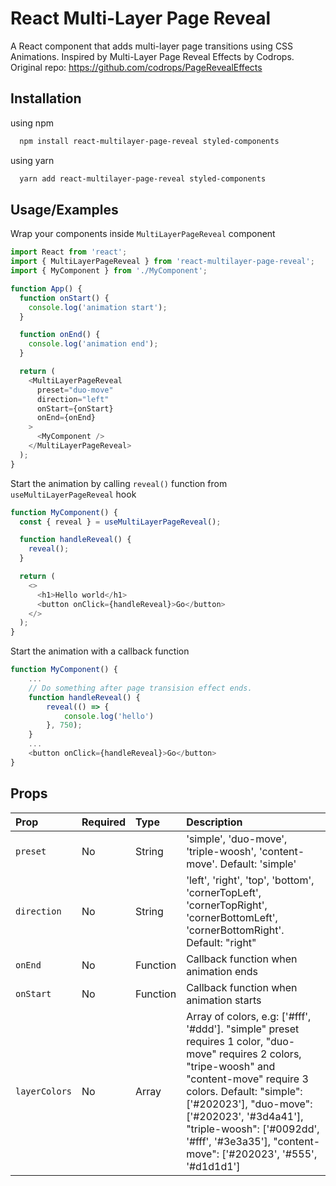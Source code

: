 # React Multi-Layer Page Reveal

A React component that adds multi-layer page transitions using CSS Animations. Inspired by Multi-Layer Page Reveal Effects by Codrops. Original repo: https://github.com/codrops/PageRevealEffects

## Installation

using npm

```bash
  npm install react-multilayer-page-reveal styled-components
```

using yarn

```bash
  yarn add react-multilayer-page-reveal styled-components
```

## Usage/Examples

Wrap your components inside `MultiLayerPageReveal` component

```javascript
import React from 'react';
import { MultiLayerPageReveal } from 'react-multilayer-page-reveal';
import { MyComponent } from './MyComponent';

function App() {
  function onStart() {
    console.log('animation start');
  }

  function onEnd() {
    console.log('animation end');
  }

  return (
    <MultiLayerPageReveal
      preset="duo-move"
      direction="left"
      onStart={onStart}
      onEnd={onEnd}
    >
      <MyComponent />
    </MultiLayerPageReveal>
  );
}
```

Start the animation by calling `reveal()` function from `useMultiLayerPageReveal` hook

```javascript
function MyComponent() {
  const { reveal } = useMultiLayerPageReveal();

  function handleReveal() {
    reveal();
  }

  return (
    <>
      <h1>Hello world</h1>
      <button onClick={handleReveal}>Go</button>
    </>
  );
}
```

Start the animation with a callback function

```javascript
function MyComponent() {
    ...
    // Do something after page transision effect ends.
    function handleReveal() {
        reveal(() => {
            console.log('hello')
        }, 750);
    }
    ...
    <button onClick={handleReveal}>Go</button>
}
```

## Props

| Prop          | Required | Type     | Description                                                                                                                                                                                                                                                                                                                   |
| :------------ | :------- | :------- | :---------------------------------------------------------------------------------------------------------------------------------------------------------------------------------------------------------------------------------------------------------------------------------------------------------------------------- |
| `preset`      | No       | String   | 'simple', 'duo-move', 'triple-woosh', 'content-move'. Default: 'simple'                                                                                                                                                                                                                                                       |
| `direction`   | No       | String   | 'left', 'right', 'top', 'bottom', 'cornerTopLeft', 'cornerTopRight', 'cornerBottomLeft', 'cornerBottomRight'. Default: "right"                                                                                                                                                                                                |
| `onEnd`       | No       | Function | Callback function when animation ends                                                                                                                                                                                                                                                                                         |
| `onStart`     | No       | Function | Callback function when animation starts                                                                                                                                                                                                                                                                                       |
| `layerColors` | No       | Array    | Array of colors, e.g: ['#fff', '#ddd']. "simple" preset requires 1 color, "duo-move" requires 2 colors, "tripe-woosh" and "content-move" require 3 colors. Default: "simple": ['#202023'], "duo-move": ['#202023', '#3d4a41'], "triple-woosh": ['#0092dd', '#fff', '#3e3a35'], "content-move": ['#202023', '#555', '#d1d1d1'] |
